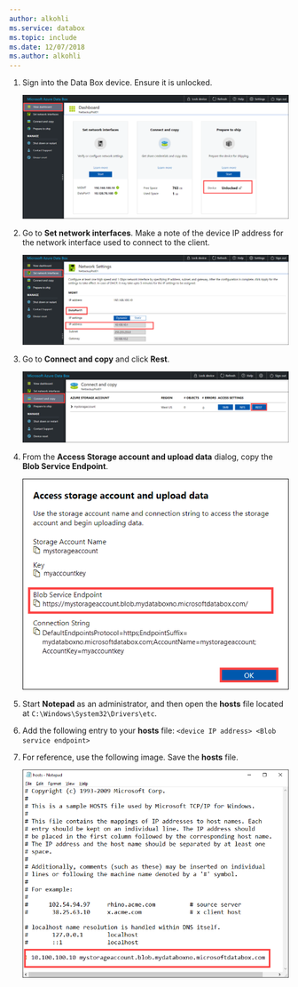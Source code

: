 ```yaml
---
author: alkohli
ms.service: databox  
ms.topic: include
ms.date: 12/07/2018
ms.author: alkohli
---
```


1. Sign into the Data Box device. Ensure it is unlocked.

    ![Data Box dashboard](media/data-box-add-device-ip/data-box-connect-via-rest-1.png)

2. Go to **Set network interfaces**. Make a note of the device IP address for the network interface used to connect to the client.

    ![Data Box dashboard](media/data-box-add-device-ip/data-box-connect-via-rest-2.png)

3. Go to **Connect and copy** and click **Rest**.

    ![Data Box dashboard](media/data-box-add-device-ip/data-box-connect-via-rest-3.png)

4. From the **Access Storage account and upload data** dialog, copy the **Blob Service Endpoint**.

    ![Data Box dashboard](media/data-box-add-device-ip/data-box-connect-via-rest-4.png)

5. Start **Notepad** as an administrator, and then open the **hosts** file located at `C:\Windows\System32\Drivers\etc`.
6. Add the following entry to your **hosts** file: `<device IP address> <Blob service endpoint>`
7. For reference, use the following image. Save the **hosts** file.

    ![Data Box dashboard](media/data-box-add-device-ip/data-box-connect-via-rest-5.png)
